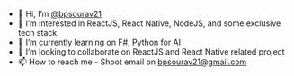 - 👋 Hi, I’m [@bpsourav21](https://github.com/bpsourav21)
- 👀 I’m interested in ReactJS, React Native, NodeJS, and some exclusive tech stack
- 🌱 I’m currently learning on F#, Python for AI
- 💞️ I’m looking to collaborate on ReactJS and  React Native related project
- 📫 How to reach me - Shoot email on bpsourav21@gmail.com

<!---
bpsourav21/bpsourav21 is a ✨ special ✨ repository because its `README.md` (this file) appears on your GitHub profile.
You can click the Preview link to take a look at your changes.
--->
